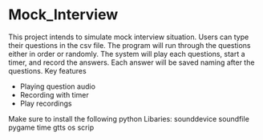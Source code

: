 # Mock_Interview

This project intends to simulate mock interview situation. Users can type their questions in the csv file. The program will run through the questions either in order or randomly. The system will play each questions, start a timer, and record the answers. Each answer will be saved naming after the questions.
Key features 
-	Playing question audio
-	Recording with timer
-	Play recordings

Make sure to install the following python Libaries:
sounddevice
soundfile
pygame
time
gtts
os
scrip